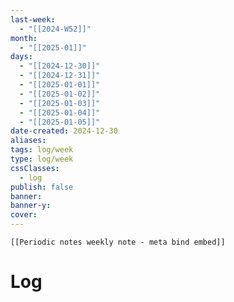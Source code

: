 ```yaml
---
last-week: 
  - "[[2024-W52]]"
month: 
  - "[[2025-01]]"
days: 
  - "[[2024-12-30]]"
  - "[[2024-12-31]]"
  - "[[2025-01-01]]"
  - "[[2025-01-02]]"
  - "[[2025-01-03]]"
  - "[[2025-01-04]]"
  - "[[2025-01-05]]"
date-created: 2024-12-30
aliases: 
tags: log/week
type: log/week
cssClasses:
  - log
publish: false
banner: 
banner-y: 
cover: 
---
```


```meta-bind-embed
[[Periodic notes weekly note - meta bind embed]]
```

# Log
